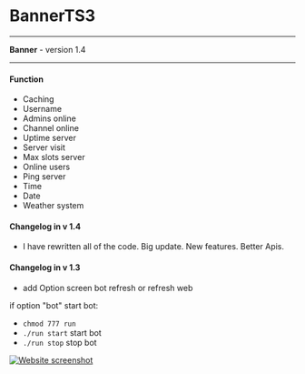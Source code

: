 # BannerTS3

<hr>

**Banner** - version 1.4<br>

<hr>

#### Function
- Caching
- Username
- Admins online
- Channel online
- Uptime server
- Server visit
- Max slots server
- Online users
- Ping server
- Time
- Date
- Weather system

#### Changelog in v 1.4
- I have rewritten all of the code. Big update. New features. Better Apis.

#### Changelog in v 1.3
- add Option screen bot refresh or refresh web


if option "bot" start bot:
- <code>chmod 777 run</code>
- <code>./run start</code> start bot
- <code>./run stop</code> stop bot

[![Website screenshot](https://i.imgur.com/EFAzDD8.jpg)](https://i.imgur.com/EFAzDD8.jpg)
